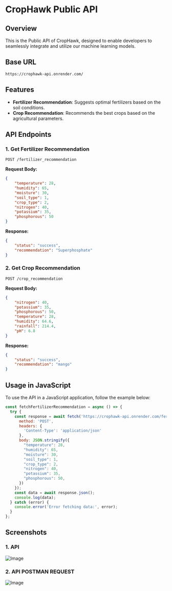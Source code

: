 # CropHawk Public API

## Overview
This is the Public API of CropHawk, designed to enable developers to seamlessly integrate and utilize our machine learning models.

## Base URL
```
https://crophawk-api.onrender.com/
```

## Features
- **Fertilizer Recommendation**: Suggests optimal fertilizers based on the soil conditions.
- **Crop Recommendation**: Recommends the best crops based on the agricultural parameters.

## API Endpoints
### 1. Get Fertilizer Recommendation
```
POST /fertilizer_recommendation
```
**Request Body:**
```json
{
    "temperature": 28,
    "humidity": 65,
    "moisture": 30,
    "soil_type": 1,
    "crop_type": 2,
    "nitrogen": 40,
    "potassium": 35,
    "phosphorous": 50
}
```
**Response:**
```json
{
    "status": "success",
    "recommendation": "Superphosphate"
}
```

### 2. Get Crop Recommendation
```
POST /crop_recommendation
```
**Request Body:**
```json
{
    "nitrogen": 40,
    "potassium": 35,
    "phosphorous": 50,
    "temperature": 28,
    "humidity": 64.6,
    "rainfall": 214.4,
    "pH": 6.8
}
```
**Response:**
```json
{
    "status": "success",
    "recommendation": "mango"
}
```

## Usage in JavaScript
To use the API in a JavaScript application, follow the example below:

```js
const fetchFertilizerRecommendation = async () => {
  try {
    const response = await fetch('https://crophawk-api.onrender.com/fertilizer_recommendation', {
      method: 'POST',
      headers: {
        'Content-Type': 'application/json'
      },
      body: JSON.stringify({
        "temperature": 28,
        "humidity": 65,
        "moisture": 30,
        "soil_type": 1,
        "crop_type": 2,
        "nitrogen": 40,
        "potassium": 35,
        "phosphorous": 50,
      })
    });
    const data = await response.json();
    console.log(data);
  } catch (error) {
    console.error('Error fetching data:', error);
  }
};
```

## Screenshots
### 1. API
![Image](https://github.com/user-attachments/assets/0b69744e-1922-4e86-8bf4-43fb37849922)

### 2. API POSTMAN REQUEST
![Image](https://github.com/user-attachments/assets/19c19c5f-1e3d-443c-9fd5-7224e57ecc68)
